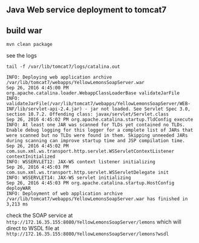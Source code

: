 Java Web service deployment to tomcat7
--------------------------------------

build war
---------

`mvn clean package`

see the logs

```
tail -f /var/lib/tomcat7/logs/catalina.out

INFO: Deploying web application archive /var/lib/tomcat7/webapps/YellowLemonsSoapServer.war
Sep 26, 2016 4:45:00 PM org.apache.catalina.loader.WebappClassLoaderBase validateJarFile
INFO: validateJarFile(/var/lib/tomcat7/webapps/YellowLemonsSoapServer/WEB-INF/lib/servlet-api-2.4.jar) - jar not loaded. See Servlet Spec 3.0, section 10.7.2. Offending class: javax/servlet/Servlet.class
Sep 26, 2016 4:45:02 PM org.apache.catalina.startup.TldConfig execute
INFO: At least one JAR was scanned for TLDs yet contained no TLDs. Enable debug logging for this logger for a complete list of JARs that were scanned but no TLDs were found in them. Skipping unneeded JARs during scanning can improve startup time and JSP compilation time.
Sep 26, 2016 4:45:02 PM com.sun.xml.ws.transport.http.servlet.WSServletContextListener contextInitialized
INFO: WSSERVLET12: JAX-WS context listener initializing
Sep 26, 2016 4:45:03 PM com.sun.xml.ws.transport.http.servlet.WSServletDelegate init
INFO: WSSERVLET14: JAX-WS servlet initializing
Sep 26, 2016 4:45:03 PM org.apache.catalina.startup.HostConfig deployWAR
INFO: Deployment of web application archive /var/lib/tomcat7/webapps/YellowLemonsSoapServer.war has finished in 3,213 ms

```

check the SOAP service at `http://172.16.35.155:8080/YellowLemonsSoapServer/lemons` which will direct to WSDL file 
at `http://172.16.35.155:8080/YellowLemonsSoapServer/lemons?wsdl`